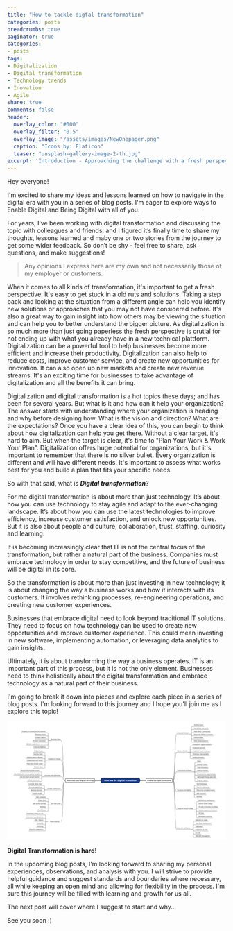 ```yaml
---
title: "How to tackle digtal transformation"
categories: posts
breadcrumbs: true
paginator: true
categories: 
- posts
tags:
- Digitalization
- Digital transformation
- Technology trends
- Inovation
- Agile
share: true
comments: false
header:
  overlay_color: "#000"
  overlay_filter: "0.5"
  overlay_image: "/assets/images/NewOnepager.png"
  caption: "Icons by: Flaticon"
  teaser: "unsplash-gallery-image-2-th.jpg"
excerpt: 'Introduction - Approaching the challenge with a fresh perspective'
---
```

Hey everyone!  

I'm excited to share my ideas and lessons learned on how to navigate in the digital era with you in a series of blog posts. I'm eager to explore ways to Enable Digital and Being Digital with all of you.

For years, I’ve been working with digital transformation and discussing the topic with colleagues and friends, and I figured it’s finally time to share my thoughts, lessons learned and maby one or two stories from the journey to get some wider feedback. So don’t be shy - feel free to share, ask questions, and make suggestions!

> Any opinions I express here are my own and not necessarily those of my employer or customers.

When it comes to all kinds of transformation, it's important to get a fresh perspective. It's easy to get stuck in a old ruts and solutions. Taking a step back and looking at the situation from a different angle can help you identify new solutions or approaches that you may not have considered before. It's also a great way to gain insight into how others may be viewing the situation and can help you to better understand the bigger picture. As digitalization is so much more than just going paperless the fresh perspective is crutial for not ending up with what you already have in a new technical plattform. Digitalization can be a powerful tool to help businesses become more efficient and increase their productivity. Digitalization can also help to reduce costs, improve customer service, and create new opportunities for innovation. It can also open up new markets and create new revenue streams. It's an exciting time for businesses to take advantage of digitalization and all the benefits it can bring.

Digitalization and digital transformation is a hot topics these days; and has been for several years. But what is it and how can it help your organization? The answer starts with understanding where your organization is heading and why before designing how. What is the vision and direction? What are the expectations? Once you have a clear idea of this, you can begin to think about how digitalization can help you get there. Without a clear target, it's hard to aim. But when the target is clear, it's time to "Plan Your Work & Work Your Plan". Digitalization offers huge potential for organizations, but it's important to remember that there is no silver bullet. Every organization is different and will have different needs. It's important to assess what works best for you and build a plan that fits your specific needs.

So with that said, what is ***Digital transformation***?

For me digital transformation is about more than just technology. It’s about how you can use technology to stay agile and adapt to the ever-changing landscape. It’s about how you can use the latest technologies to improve efficiency, increase customer satisfaction, and unlock new opportunities.  But it is also about people and culture, collaboration, trust, staffing, curiosity and learning.

It is becoming increasingly clear that IT is not the central focus of the transformation, but rather a natural part of the business. Companies must embrace technology in order to stay competitive, and the future of business will be digital in its core. 

So the transformation is about more than just investing in new technology; it is about changing the way a business works and how it interacts with its customers. It involves rethinking processes, re-engineering operations, and creating new customer experiences. 

Businesses that embrace digital need to look beyond traditional IT solutions. They need to focus on how technology can be used to create new opportunities and improve customer experience. This could mean investing in new software, implementing automation, or leveraging data analytics to gain insights.

Ultimately, it is about transforming the way a business operates. IT is an important part of this process, but it is not the only element. Businesses need to think holistically about the digital transformation and embrace technology as a natural part of their business.

I'm going to break it down into pieces and explore each piece in a series of blog posts. I'm looking forward to this journey and I hope you'll join me as I explore this topic!

![Digital transformation - Mindmap](/assets/images/mindmap.PNG)

**Digital Transformation is hard!**

In the upcoming blog posts, I'm looking forward to sharing my personal experiences, observations, and analysis with you. I will strive to provide helpful guidance and suggest standards and boundaries where necessary, all while keeping an open mind and allowing for flexibility in the process. I'm sure this journey will be filled with learning and growth for us all.

The next post will cover where I suggest to start and why...

See you soon :)  

<div class="commentbox"></div>
<script src="https://unpkg.com/commentbox.io/dist/commentBox.min.js"></script>
<script>commentBox('5746482808356864-proj')</script>


